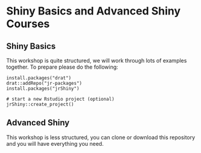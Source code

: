 # Shiny Basics and Advanced Shiny Courses

## Shiny Basics

This workshop is quite structured, we will work through lots of examples together. To prepare please do the following:

```{r}
install.packages("drat")
drat::addRepo("jr-packages")
install.packages("jrShiny")

# start a new Rstudio project (optional)
jrShiny::create_project()
```

## Advanced Shiny

This workshop is less structured, you can clone or download this repository and you will have everything you need.

